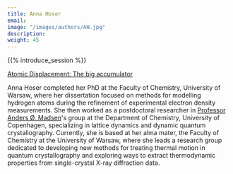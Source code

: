 ```yaml
---
title: Anna Hoser
email: 
image: "/images/authors/AH.jpg"
description: 
weight: 45
---
```


{{% introduce_session %}}

[Atomic Displacement: The big accumulator](/topics/10_atomic-displacement)


Anna Hoser completed her PhD at the Faculty of Chemistry, University of Warsaw, where her dissertation focused on methods for modelling hydrogen atoms during the refinement of experimental electron density measurements. She then worked as a postdoctoral researcher in [Professor Anders Ø. Madsen](/authors/anders-madsen)'s group at the Department of Chemistry, University of Copenhagen, specializing in lattice dynamics and dynamic quantum crystallography. Currently, she is based at her alma mater, the Faculty of Chemistry at the University of Warsaw, where she leads a research group dedicated to developing new methods for treating thermal motion in quantum crystallography and exploring ways to extract thermodynamic properties from single-crystal X-ray diffraction data.